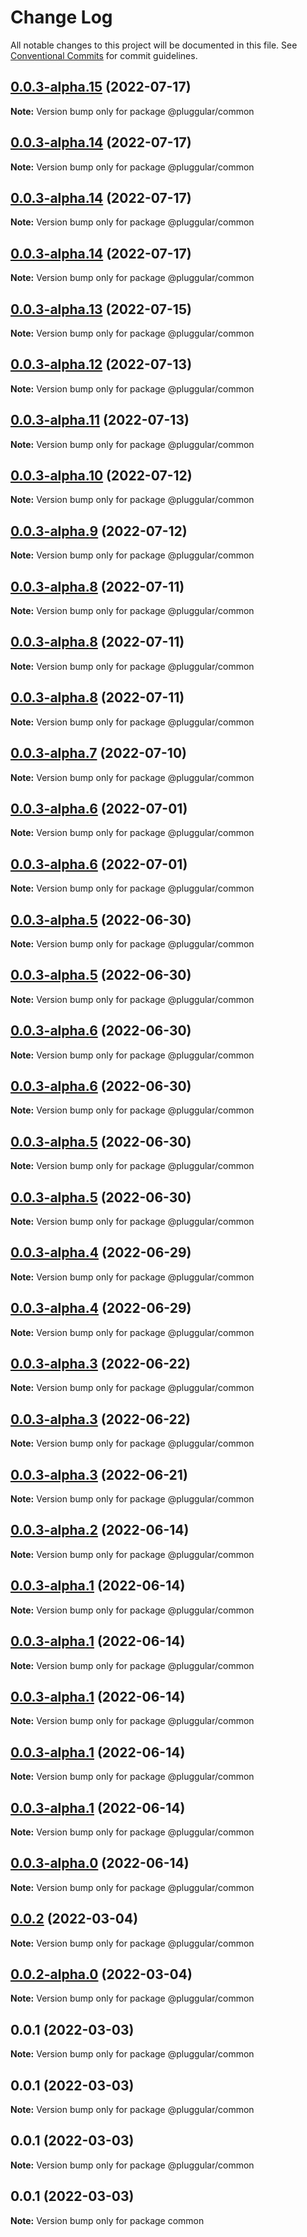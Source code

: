 # Change Log

All notable changes to this project will be documented in this file.
See [Conventional Commits](https://conventionalcommits.org) for commit guidelines.

## [0.0.3-alpha.15](https://github.com/2121tech/pluggular/compare/@pluggular/common@0.0.3-alpha.14...@pluggular/common@0.0.3-alpha.15) (2022-07-17)

**Note:** Version bump only for package @pluggular/common





## [0.0.3-alpha.14](https://github.com/2121tech/pluggular/compare/@pluggular/common@0.0.3-alpha.13...@pluggular/common@0.0.3-alpha.14) (2022-07-17)

**Note:** Version bump only for package @pluggular/common





## [0.0.3-alpha.14](https://github.com/2121tech/pluggular/compare/@pluggular/common@0.0.3-alpha.14...@pluggular/common@0.0.3-alpha.14) (2022-07-17)

**Note:** Version bump only for package @pluggular/common





## [0.0.3-alpha.14](https://github.com/2121tech/pluggular/compare/@pluggular/common@0.0.3-alpha.13...@pluggular/common@0.0.3-alpha.14) (2022-07-17)

**Note:** Version bump only for package @pluggular/common





## [0.0.3-alpha.13](https://github.com/2121tech/pluggular/compare/@pluggular/common@0.0.3-alpha.12...@pluggular/common@0.0.3-alpha.13) (2022-07-15)

**Note:** Version bump only for package @pluggular/common





## [0.0.3-alpha.12](https://github.com/2121tech/pluggular/compare/@pluggular/common@0.0.3-alpha.11...@pluggular/common@0.0.3-alpha.12) (2022-07-13)

**Note:** Version bump only for package @pluggular/common





## [0.0.3-alpha.11](https://github.com/2121tech/pluggular/compare/@pluggular/common@0.0.3-alpha.10...@pluggular/common@0.0.3-alpha.11) (2022-07-13)

**Note:** Version bump only for package @pluggular/common





## [0.0.3-alpha.10](https://github.com/2121tech/pluggular/compare/@pluggular/common@0.0.3-alpha.9...@pluggular/common@0.0.3-alpha.10) (2022-07-12)

**Note:** Version bump only for package @pluggular/common





## [0.0.3-alpha.9](https://github.com/2121tech/pluggular/compare/@pluggular/common@0.0.3-alpha.8...@pluggular/common@0.0.3-alpha.9) (2022-07-12)

**Note:** Version bump only for package @pluggular/common





## [0.0.3-alpha.8](https://github.com/2121tech/pluggular/compare/@pluggular/common@0.0.3-alpha.7...@pluggular/common@0.0.3-alpha.8) (2022-07-11)

**Note:** Version bump only for package @pluggular/common





## [0.0.3-alpha.8](https://github.com/2121tech/pluggular/compare/@pluggular/common@0.0.3-alpha.8...@pluggular/common@0.0.3-alpha.8) (2022-07-11)

**Note:** Version bump only for package @pluggular/common





## [0.0.3-alpha.8](https://github.com/2121tech/pluggular/compare/@pluggular/common@0.0.3-alpha.7...@pluggular/common@0.0.3-alpha.8) (2022-07-11)

**Note:** Version bump only for package @pluggular/common





## [0.0.3-alpha.7](https://github.com/2121tech/pluggular/compare/@pluggular/common@0.0.3-alpha.6...@pluggular/common@0.0.3-alpha.7) (2022-07-10)

**Note:** Version bump only for package @pluggular/common





## [0.0.3-alpha.6](https://github.com/2121tech/pluggular/compare/@pluggular/common@0.0.3-alpha.5...@pluggular/common@0.0.3-alpha.6) (2022-07-01)

**Note:** Version bump only for package @pluggular/common





## [0.0.3-alpha.6](https://github.com/2121tech/pluggular/compare/@pluggular/common@0.0.3-alpha.5...@pluggular/common@0.0.3-alpha.6) (2022-07-01)

**Note:** Version bump only for package @pluggular/common





## [0.0.3-alpha.5](https://github.com/2121tech/pluggular/compare/@pluggular/common@0.0.3-alpha.4...@pluggular/common@0.0.3-alpha.5) (2022-06-30)

**Note:** Version bump only for package @pluggular/common





## [0.0.3-alpha.5](https://github.com/2121tech/pluggular/compare/@pluggular/common@0.0.3-alpha.4...@pluggular/common@0.0.3-alpha.5) (2022-06-30)

**Note:** Version bump only for package @pluggular/common





## [0.0.3-alpha.6](https://github.com/2121tech/pluggular/compare/@pluggular/common@0.0.3-alpha.6...@pluggular/common@0.0.3-alpha.6) (2022-06-30)

**Note:** Version bump only for package @pluggular/common





## [0.0.3-alpha.6](https://github.com/2121tech/pluggular/compare/@pluggular/common@0.0.3-alpha.5...@pluggular/common@0.0.3-alpha.6) (2022-06-30)

**Note:** Version bump only for package @pluggular/common





## [0.0.3-alpha.5](https://github.com/2121tech/pluggular/compare/@pluggular/common@0.0.3-alpha.4...@pluggular/common@0.0.3-alpha.5) (2022-06-30)

**Note:** Version bump only for package @pluggular/common





## [0.0.3-alpha.5](https://github.com/2121tech/pluggular/compare/@pluggular/common@0.0.3-alpha.4...@pluggular/common@0.0.3-alpha.5) (2022-06-30)

**Note:** Version bump only for package @pluggular/common





## [0.0.3-alpha.4](https://github.com/2121tech/pluggular/compare/@pluggular/common@0.0.3-alpha.3...@pluggular/common@0.0.3-alpha.4) (2022-06-29)

**Note:** Version bump only for package @pluggular/common





## [0.0.3-alpha.4](https://github.com/2121tech/pluggular/compare/@pluggular/common@0.0.3-alpha.3...@pluggular/common@0.0.3-alpha.4) (2022-06-29)

**Note:** Version bump only for package @pluggular/common





## [0.0.3-alpha.3](https://github.com/2121tech/pluggular/compare/@pluggular/common@0.0.3-alpha.2...@pluggular/common@0.0.3-alpha.3) (2022-06-22)

**Note:** Version bump only for package @pluggular/common





## [0.0.3-alpha.3](https://github.com/2121tech/pluggular/compare/@pluggular/common@0.0.3-alpha.3...@pluggular/common@0.0.3-alpha.3) (2022-06-22)

**Note:** Version bump only for package @pluggular/common





## [0.0.3-alpha.3](https://github.com/2121tech/pluggular/compare/@pluggular/common@0.0.3-alpha.2...@pluggular/common@0.0.3-alpha.3) (2022-06-21)

**Note:** Version bump only for package @pluggular/common





## [0.0.3-alpha.2](https://github.com/2121tech/pluggular/compare/@pluggular/common@0.0.3-alpha.1...@pluggular/common@0.0.3-alpha.2) (2022-06-14)

**Note:** Version bump only for package @pluggular/common





## [0.0.3-alpha.1](https://github.com/2121tech/pluggular/compare/@pluggular/common@0.0.3-alpha.0...@pluggular/common@0.0.3-alpha.1) (2022-06-14)

**Note:** Version bump only for package @pluggular/common





## [0.0.3-alpha.1](https://github.com/2121tech/pluggular/compare/@pluggular/common@0.0.3-alpha.0...@pluggular/common@0.0.3-alpha.1) (2022-06-14)

**Note:** Version bump only for package @pluggular/common





## [0.0.3-alpha.1](https://github.com/2121tech/pluggular/compare/@pluggular/common@0.0.3-alpha.1...@pluggular/common@0.0.3-alpha.1) (2022-06-14)

**Note:** Version bump only for package @pluggular/common





## [0.0.3-alpha.1](https://github.com/2121tech/pluggular/compare/@pluggular/common@0.0.3-alpha.1...@pluggular/common@0.0.3-alpha.1) (2022-06-14)

**Note:** Version bump only for package @pluggular/common





## [0.0.3-alpha.1](https://github.com/2121tech/pluggular/compare/@pluggular/common@0.0.3-alpha.0...@pluggular/common@0.0.3-alpha.1) (2022-06-14)

**Note:** Version bump only for package @pluggular/common





## [0.0.3-alpha.0](https://github.com/2121tech/pluggular/compare/@pluggular/common@0.0.2...@pluggular/common@0.0.3-alpha.0) (2022-06-14)

**Note:** Version bump only for package @pluggular/common





## [0.0.2](https://github.com/2121tech/pluggular/compare/@pluggular/common@0.0.2-alpha.0...@pluggular/common@0.0.2) (2022-03-04)

**Note:** Version bump only for package @pluggular/common





## [0.0.2-alpha.0](https://github.com/2121tech/pluggular/compare/@pluggular/common@0.0.1...@pluggular/common@0.0.2-alpha.0) (2022-03-04)

**Note:** Version bump only for package @pluggular/common





## 0.0.1 (2022-03-03)

**Note:** Version bump only for package @pluggular/common





## 0.0.1 (2022-03-03)

**Note:** Version bump only for package @pluggular/common





## 0.0.1 (2022-03-03)

**Note:** Version bump only for package @pluggular/common





## 0.0.1 (2022-03-03)

**Note:** Version bump only for package common
